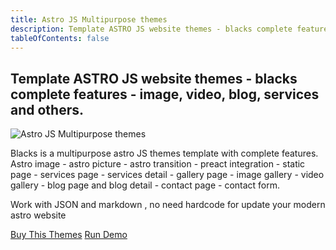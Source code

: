 ```yaml
---
title: Astro JS Multipurpose themes
description: Template ASTRO JS website themes - blacks complete features - image, video, blog, services and others.
tableOfContents: false
---
```


## Template ASTRO JS website themes - blacks complete features - image, video, blog, services and others.

![Astro JS Multipurpose themes](https://wsrv.nl/?url=https://astrodoc.pages.dev/src/assets/themes/astro-complete-template-themes.jpg&w=800&output=webp)

Blacks is a multipurpose astro JS themes template with complete features. Astro image - astro picture - astro transition - preact integration - static page - services page - services detail - gallery page - image gallery - video gallery - blog page and blog detail - contact page - contact form.

Work with JSON and markdown , no need hardcode for update your modern astro website

<a href="https://creativitaz.gumroad.com/l/astrojs-blacks" class="butona">Buy This Themes</a> 
<a href="https://conceptualart.pages.dev/" class="butona">Run Demo</a> 
